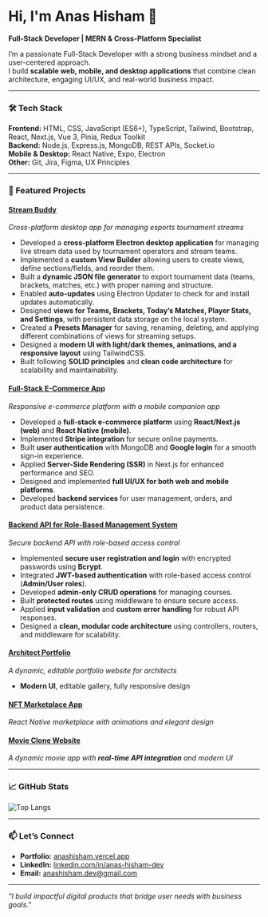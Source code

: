 # Hi, I'm Anas Hisham 👋  
**Full-Stack Developer | MERN & Cross-Platform Specialist**

I’m a passionate Full-Stack Developer with a strong business mindset and a user-centered approach.  
I build **scalable web, mobile, and desktop applications** that combine clean architecture, engaging UI/UX, and real-world business impact.

---

### 🛠️ Tech Stack
**Frontend:** HTML, CSS, JavaScript (ES6+), TypeScript, Tailwind, Bootstrap, React, Next.js, Vue 3, Pinia, Redux Toolkit  
**Backend:** Node.js, Express.js, MongoDB, REST APIs, Socket.io  
**Mobile & Desktop:** React Native, Expo, Electron  
**Other:** Git, Jira, Figma, UX Principles  

---

### 🚀 Featured Projects

#### [Stream Buddy](https://github.com/Anas-hisham/Stream-Buddy)  
*Cross-platform desktop app for managing esports tournament streams*  
- Developed a **cross-platform Electron desktop application** for managing live stream data used by tournament operators and stream teams.  
- Implemented a **custom View Builder** allowing users to create views, define sections/fields, and reorder them.  
- Built a **dynamic JSON file generator** to export tournament data (teams, brackets, matches, etc.) with proper naming and structure.  
- Enabled **auto-updates** using Electron Updater to check for and install updates automatically.  
- Designed **views for Teams, Brackets, Today’s Matches, Player Stats, and Settings**, with persistent data storage on the local system.  
- Created a **Presets Manager** for saving, renaming, deleting, and applying different combinations of views for streaming setups.  
- Designed a **modern UI with light/dark themes, animations, and a responsive layout** using TailwindCSS.  
- Built following **SOLID principles** and **clean code architecture** for scalability and maintainability.  


#### [Full-Stack E-Commerce App](https://anas-hisham.github.io/Crystal-Power-Investment/)  
*Responsive e-commerce platform with a mobile companion app*  
- Developed a **full-stack e-commerce platform** using **React/Next.js (web)** and **React Native (mobile)**.  
- Implemented **Stripe integration** for secure online payments.  
- Built **user authentication** with MongoDB and **Google login** for a smooth sign-in experience.  
- Applied **Server-Side Rendering (SSR)** in Next.js for enhanced performance and SEO.  
- Designed and implemented **full UI/UX for both web and mobile platforms**.  
- Developed **backend services** for user management, orders, and product data persistence.  
  

#### [Backend API for Role-Based Management System](https://github.com/Anas-hisham/Full-Stack)  
*Secure backend API with role-based access control*  
- Implemented **secure user registration and login** with encrypted passwords using **Bcrypt**.  
- Integrated **JWT-based authentication** with role-based access control (**Admin/User roles**).  
- Developed **admin-only CRUD operations** for managing courses.  
- Built **protected routes** using middleware to ensure secure access.  
- Applied **input validation** and **custom error handling** for robust API responses.  
- Designed a **clean, modular code architecture** using controllers, routers, and middleware for scalability.  

#### [Architect Portfolio](https://mohamedkhaled-architect.vercel.app/)  
*A dynamic, editable portfolio website for architects*  
- **Modern UI**, editable gallery, fully responsive design  

#### [NFT Marketplace App](https://github.com/Anas-hisham/NFT_MarketPlace)  
*React Native marketplace with animations and elegant design*  

#### [Movie Clone Website](https://anas-hisham-movie.netlify.app/)  
*A dynamic movie app with **real-time API integration** and modern UI*  

---

### 📈 GitHub Stats
![Top Langs](https://github-readme-stats.vercel.app/api/top-langs/?username=Anas-hisham&layout=compact&theme=radical)

---

### 📫 Let’s Connect  
- **Portfolio:** [anashisham.vercel.app](https://anashisham.vercel.app/)  
- **LinkedIn:** [linkedin.com/in/anas-hisham-dev](https://www.linkedin.com/in/anas-hisham-dev)  
- **Email:** anashisham.dev@gmail.com  

---

*"I build impactful digital products that bridge user needs with business goals."*
